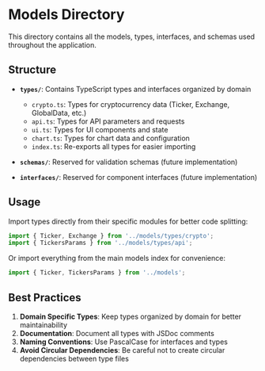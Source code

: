# Models Directory

This directory contains all the models, types, interfaces, and schemas used throughout the application.

## Structure

- **`types/`**: Contains TypeScript types and interfaces organized by domain
  - `crypto.ts`: Types for cryptocurrency data (Ticker, Exchange, GlobalData, etc.)
  - `api.ts`: Types for API parameters and requests
  - `ui.ts`: Types for UI components and state
  - `chart.ts`: Types for chart data and configuration
  - `index.ts`: Re-exports all types for easier importing

- **`schemas/`**: Reserved for validation schemas (future implementation)

- **`interfaces/`**: Reserved for component interfaces (future implementation)

## Usage

Import types directly from their specific modules for better code splitting:

```typescript
import { Ticker, Exchange } from '../models/types/crypto';
import { TickersParams } from '../models/types/api';
```

Or import everything from the main models index for convenience:

```typescript
import { Ticker, TickersParams } from '../models';
```

## Best Practices

1. **Domain Specific Types**: Keep types organized by domain for better maintainability
2. **Documentation**: Document all types with JSDoc comments
3. **Naming Conventions**: Use PascalCase for interfaces and types
4. **Avoid Circular Dependencies**: Be careful not to create circular dependencies between type files 